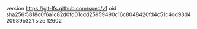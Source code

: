 version https://git-lfs.github.com/spec/v1
oid sha256:5818c0f6a1c82d0fd01cdd25959490c16c8048420fd4c51c4dd93d420989b321
size 12602
